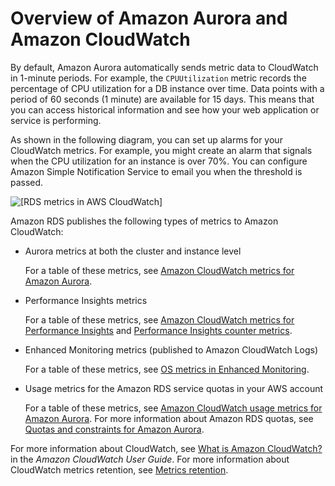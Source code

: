 # Overview of Amazon Aurora and Amazon CloudWatch<a name="cw-metrics-overview"></a>

By default, Amazon Aurora automatically sends metric data to CloudWatch in 1\-minute periods\. For example, the `CPUUtilization` metric records the percentage of CPU utilization for a DB instance over time\. Data points with a period of 60 seconds \(1 minute\) are available for 15 days\. This means that you can access historical information and see how your web application or service is performing\.

As shown in the following diagram, you can set up alarms for your CloudWatch metrics\. For example, you might create an alarm that signals when the CPU utilization for an instance is over 70%\. You can configure Amazon Simple Notification Service to email you when the threshold is passed\.

![\[RDS metrics in AWS CloudWatch\]](http://docs.aws.amazon.com/AmazonRDS/latest/AuroraUserGuide/images/rds-cloudwatch.png)

Amazon RDS publishes the following types of metrics to Amazon CloudWatch:
+ Aurora metrics at both the cluster and instance level

  For a table of these metrics, see [Amazon CloudWatch metrics for Amazon Aurora](Aurora.AuroraMonitoring.Metrics.md)\.
+ Performance Insights metrics

  For a table of these metrics, see [Amazon CloudWatch metrics for Performance Insights](USER_PerfInsights.Cloudwatch.md) and [Performance Insights counter metrics](USER_PerfInsights_Counters.md)\.
+ Enhanced Monitoring metrics \(published to Amazon CloudWatch Logs\)

  For a table of these metrics, see [OS metrics in Enhanced Monitoring](USER_Monitoring-Available-OS-Metrics.md)\.
+ Usage metrics for the Amazon RDS service quotas in your AWS account

  For a table of these metrics, see [Amazon CloudWatch usage metrics for Amazon Aurora](Aurora.AuroraMonitoring.Metrics.md#rds-metrics-usage)\. For more information about Amazon RDS quotas, see [Quotas and constraints for Amazon Aurora](CHAP_Limits.md)\.

For more information about CloudWatch, see [ What is Amazon CloudWatch?](https://docs.aws.amazon.com/AmazonCloudWatch/latest/DeveloperGuide/WhatIsCloudWatch.html) in the *Amazon CloudWatch User Guide*\. For more information about CloudWatch metrics retention, see [Metrics retention](https://docs.aws.amazon.com/AmazonCloudWatch/latest/DeveloperGuide/cloudwatch_concepts.html#metrics-retention)\.